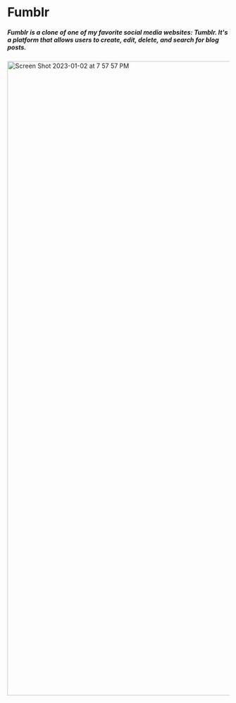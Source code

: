 # Fumblr
##### Fumblr is a clone of one of my favorite social media websites: Tumblr. It's a platform that allows users to create, edit, delete, and search for blog posts. 
<img width="1438" alt="Screen Shot 2023-01-02 at 7 57 57 PM" src="https://user-images.githubusercontent.com/98375833/210300089-d2434d3f-9594-4cc3-90c9-50f2a6c787c1.png">
